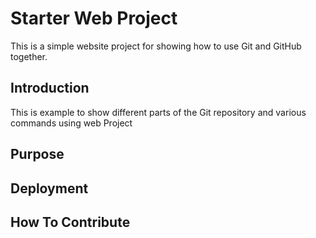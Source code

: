 # Starter Web Project

This is a simple website project for showing how to use Git and GitHub together.

## Introduction

This is example to show different parts of the Git repository and various commands using web Project

## Purpose

## Deployment

## How To Contribute